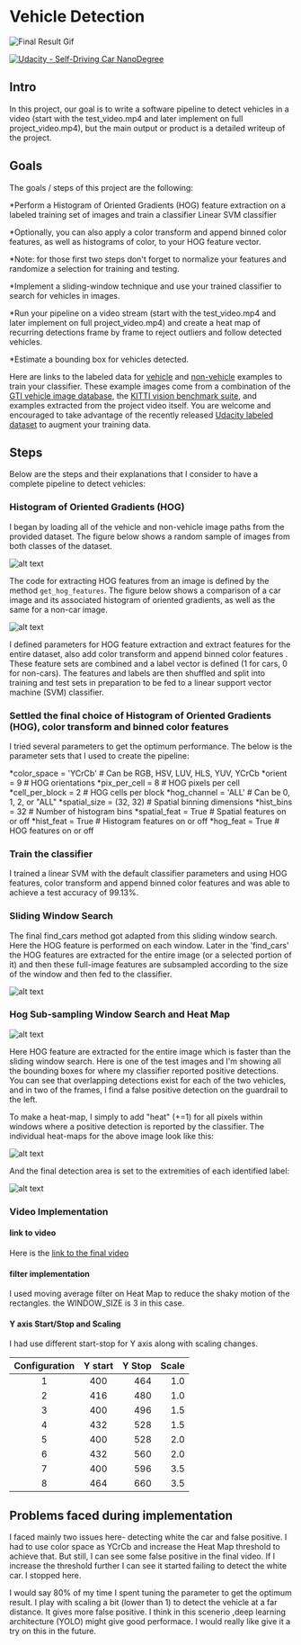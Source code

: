 # Vehicle Detection

![Final Result Gif](./output_images/VehDetection.gif)

[![Udacity - Self-Driving Car NanoDegree](https://s3.amazonaws.com/udacity-sdc/github/shield-carnd.svg)](http://www.udacity.com/drive)

## Intro
In this project, our goal is to write a software pipeline to detect vehicles in a video (start with the test_video.mp4 and later implement on full project_video.mp4), but the main output or product is a detailed writeup of the project. 

## Goals 
The goals / steps of this project are the following:

*Perform a Histogram of Oriented Gradients (HOG) feature extraction on a labeled training set of images and train a classifier Linear SVM classifier

*Optionally, you can also apply a color transform and append binned color features, as well as histograms of color, to your HOG feature vector.

*Note: for those first two steps don't forget to normalize your features and randomize a selection for training and testing.

*Implement a sliding-window technique and use your trained classifier to search for vehicles in images.

*Run your pipeline on a video stream (start with the test_video.mp4 and later implement on full project_video.mp4) and create a heat map of recurring detections frame by frame to reject outliers and follow detected vehicles.

*Estimate a bounding box for vehicles detected.


Here are links to the labeled data for [vehicle](https://s3.amazonaws.com/udacity-sdc/Vehicle_Tracking/vehicles.zip) and [non-vehicle](https://s3.amazonaws.com/udacity-sdc/Vehicle_Tracking/non-vehicles.zip) examples to train your classifier.  These example images come from a combination of the [GTI vehicle image database](http://www.gti.ssr.upm.es/data/Vehicle_database.html), the [KITTI vision benchmark suite](http://www.cvlibs.net/datasets/kitti/), and examples extracted from the project video itself. You are welcome and encouraged to take advantage of the recently released [Udacity labeled dataset](https://github.com/udacity/self-driving-car/tree/master/annotations) to augment your training data.  

[//]: # (Image References)
[image1]: ./output_images/HOG.png
[image2]: ./output_images/HOG2.png
[image3]: ./output_images/SlidingWindow.png
[image4]: ./output_images/HOGsubsampling.png
[image5]: ./output_images/HeatMap.png
[image6]: ./output_images/FinalResult.png
[video1]: ./test_video_out.mp4
[video2]: ./project_video_out.mp4


## Steps

Below are the steps and their explanations that I consider to have a complete pipeline to detect vehicles:

### Histogram of Oriented Gradients (HOG)
I began by loading all of the vehicle and non-vehicle image paths from the provided dataset. The figure below shows a random sample of images from both classes of the dataset.

![alt text][image1]

The code for extracting HOG features from an image is defined by the method `get_hog_features`. The figure below shows a comparison of a car image and its associated histogram of oriented gradients, as well as the same for a non-car image.

![alt text][image2]

I defined parameters for HOG feature extraction and extract features for the entire dataset, also add color transform and append binned color features . These feature sets are combined and a label vector is defined (1 for cars, 0 for non-cars). The features and labels are then shuffled and split into training and test sets in preparation to be fed to a linear support vector machine (SVM) classifier. 

### Settled the final choice of Histogram of Oriented Gradients (HOG), color transform and binned color features
I tried several parameters to get the optimum performance. The below is the parameter sets that I used to create the pipeline:

*color_space = 'YCrCb' # Can be RGB, HSV, LUV, HLS, YUV, YCrCb
*orient = 9  # HOG orientations
*pix_per_cell = 8 # HOG pixels per cell
*cell_per_block = 2 # HOG cells per block
*hog_channel = 'ALL' # Can be 0, 1, 2, or "ALL"
*spatial_size = (32, 32) # Spatial binning dimensions
*hist_bins = 32    # Number of histogram bins
*spatial_feat = True # Spatial features on or off
*hist_feat = True # Histogram features on or off
*hog_feat = True # HOG features on or off 


### Train the classifier
I trained a linear SVM with the default classifier parameters and using HOG features, color transform and append binned color features and was able to achieve a test accuracy of 99.13%.

### Sliding Window Search
The final find_cars method got adapted from this sliding window search. Here the HOG feature is performed on each window. Later in the 'find_cars' the HOG features are extracted for the entire image (or a selected portion of it) and then these full-image features are subsampled according to the size of the window and then fed to the classifier.

![alt text][image3]

### Hog Sub-sampling Window Search and Heat Map

![alt text][image4]

Here HOG feature are extracted for the entire image which is faster than the sliding window search. Here is one of the test images and I'm showing all the bounding boxes for where my classifier reported positive detections. You can see that overlapping detections exist for each of the two vehicles, and in two of the frames, I find a false positive detection on the guardrail to the left.

To make a heat-map, I simply to add "heat" (+=1) for all pixels within windows where a positive detection is reported by the classifier. The individual heat-maps for the above image look like this:

![alt text][image5]

And the final detection area is set to the extremities of each identified label:

![alt text][image6]

### Video Implementation

#### link to video
Here is the [link to the final video][video2]

#### filter implementation
I used moving average filter on Heat Map to reduce the shaky motion of the rectangles. the WINDOW_SIZE is 3 in this case.

#### Y axis Start/Stop and Scaling
I had use different start-stop for Y axis along with scaling changes.

| Configuration 	|  Y start   |  Y Stop  |   Scale    |
| :-------------------: | :--------: | -------: | ---------: |
| 1                     |   400      |   464    |   1.0      |
| 2                     |   416      |   480    |   1.0      |
| 3                     |   400      |   496    |   1.5      |
| 4                     |   432      |   528    |   1.5      |
| 5                     |   400      |   528    |   2.0      |
| 6                     |   432      |   560    |   2.0      |
| 7                     |   400      |   596    |   3.5      |
| 8                     |   464      |   660    |   3.5      |


## Problems faced during implementation

I faced mainly two issues here- detecting white the car and false positive. I had to use color space as YCrCb and increase the Heat Map threshold to achieve that. But still, I can see some false positive in the final video. If I increase the threshold further I can see it started failing to detect the white car. I stopped here. 

I would say 80% of my time I spent tuning the parameter to get the optimum result. I play with scaling a bit (lower than 1) to detect the vehicle at a far distance. It gives more false positive. I think in this scenerio ,deep learning architecture (YOLO) might give good performace. I would really like give it a try on this in the future. 


